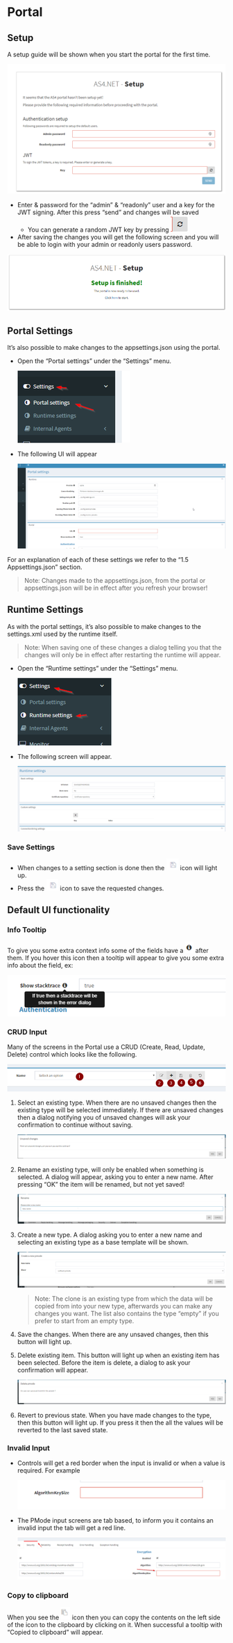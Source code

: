 # Portal

## Setup

A setup guide will be shown when you start the portal for the first time.

![setup](images/setup.png)

- Enter & password for the “admin” & “readonly” user and a key for the JWT signing. After this press “send” and changes will be saved
    - You can generate a random JWT key by pressing ![generate](generate.png)
- After saving the changes you will get the following screen and you will be able to login with your admin or readonly users password.

![finished](images/finished.png)

## Portal Settings

It’s also possible to make changes to the appsettings.json using the portal.

- Open the “Portal settings” under the “Settings” menu.

    ![portal-settings](images/portal-settings.png)

- The following UI will appear

    ![portal-settings-ui](images/portal-settings-ui.png)

For an explanation of each of these settings we refer to the “1.5 Appsettings.json” section.

> Note: Changes made to the appsettings.json, from the portal or appsettings.json will be in effect after you refresh your browser!

## Runtime Settings

As with the portal settings, it’s also possible to make changes to the settings.xml used by the runtime itself.

> Note: When saving one of these changes a dialog telling you that the changes will only be in effect after restarting the runtime will appear.

- Open the “Runtime settings” under the “Settings” menu.

    ![runtime-settings](images/runtime-settings.png)

- The following screen will appear.

    ![runtime-settings-ui](images/runtime-settings-ui.png)

### Save Settings

- When changes to a setting section is done then the ![save](images/save.png)  icon will light up.
- Press the ![save](images/save.png) icon to save the requested changes.

## Default UI functionality

### Info Tooltip

To give you some extra context info some of the fields have a ![info](images/info.png) after them. If you hover this icon then a tooltip will appear to give you some extra info about the field, ex:

![info-tooltip](images/info-tooltip.png)

### CRUD Input

Many of the screens in the Portal use a CRUD (Create, Read, Update, Delete) control which looks like the following.

![crud](images/crud.png)

1. Select an existing type. When there are no unsaved changes then the existing type will be selected immediately. If there are unsaved changes then a dialog notifying you of unsaved changes will ask your confirmation to continue without saving.

    ![unsaved-changes](images/unsaved-changes.png)

2. Rename an existing type, will only be enabled when something is selected. A dialog will appear, asking you to enter a new name. After pressing “OK” the item will be renamed, but not yet saved!

    ![rename](images/rename.png)

3. Create a new type. A dialog asking you to enter a new name and selecting an existing type as a base template will be shown.

    ![create](images/create.png)

    > Note: The clone is an existing type from which the data will be copied from into your new type, afterwards you can make any changes you want. The list also contains the type “empty” if you prefer to start from an empty type.

4. Save the changes. When there are any unsaved changes, then this button will light up.
5. Delete existing item. This button will light up when an existing item has been selected. Before the item is delete, a dialog to ask your confirmation will appear.
    
    ![delete](images/delete.png)

6. Revert to previous state. When you have made changes to the type, then this button will light up. If you press it then the all the values will be reverted to the last saved state.

### Invalid Input

- Controls will get a red border when the input is invalid or when a value is required. For example

    ![red-border](images/red-border.png)

- The PMode input screens are tab based, to inform you it contains an invalid input the tab will get a red line.

    ![red-line](images/red-line.png)

### Copy to clipboard

When you see the ![clipboard](images/clipboard.png) icon then you can copy the contents on the left side of the icon to the clipboard by clicking on it. When successful a tooltip with “Copied to clipboard” will appear.
